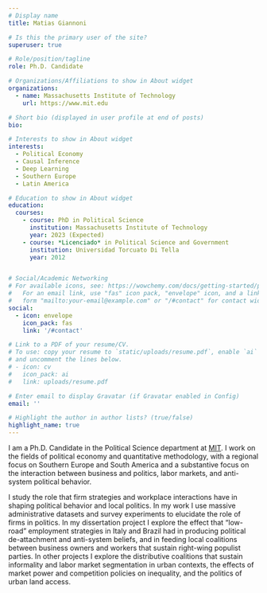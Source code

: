 ```yaml
---
# Display name
title: Matias Giannoni

# Is this the primary user of the site?
superuser: true

# Role/position/tagline
role: Ph.D. Candidate

# Organizations/Affiliations to show in About widget
organizations:
  - name: Massachusetts Institute of Technology
    url: https://www.mit.edu

# Short bio (displayed in user profile at end of posts)
bio: 

# Interests to show in About widget
interests:
  - Political Economy
  - Causal Inference
  - Deep Learning
  - Southern Europe
  - Latin America

# Education to show in About widget
education:
  courses:
    - course: PhD in Political Science
      institution: Massachusetts Institute of Technology
      year: 2023 (Expected)
    - course: *Licenciado* in Political Science and Government
      institution: Universidad Torcuato Di Tella
      year: 2012


# Social/Academic Networking
# For available icons, see: https://wowchemy.com/docs/getting-started/page-builder/#icons
#   For an email link, use "fas" icon pack, "envelope" icon, and a link in the
#   form "mailto:your-email@example.com" or "/#contact" for contact widget.
social:
  - icon: envelope
    icon_pack: fas
    link: '/#contact'

# Link to a PDF of your resume/CV.
# To use: copy your resume to `static/uploads/resume.pdf`, enable `ai` icons in `params.toml`,
# and uncomment the lines below.
# - icon: cv
#   icon_pack: ai
#   link: uploads/resume.pdf

# Enter email to display Gravatar (if Gravatar enabled in Config)
email: ''

# Highlight the author in author lists? (true/false)
highlight_name: true
---
```


I am a Ph.D. Candidate in the Political Science department at [MIT](https://web.mit.edu). I work on the fields of political economy and quantitative methodology, with a regional focus on Southern Europe and South America and a substantive focus on the interaction between business and politics, labor markets, and anti-system political behavior.

I study the role that firm strategies and workplace interactions have in shaping political behavior and local politics. In my work I use massive administrative datasets and survey experiments to elucidate the role of firms in politics. In my dissertation project I explore the effect that “low-road” employment strategies in Italy and Brazil had in producing political de-attachment and anti-system beliefs, and in feeding local coalitions between business owners and workers that sustain right-wing populist parties. In other projects I explore the distributive coalitions that sustain informality and labor market segmentation in urban contexts, the effects of market power and competition policies on inequality, and the politics of urban land access.
